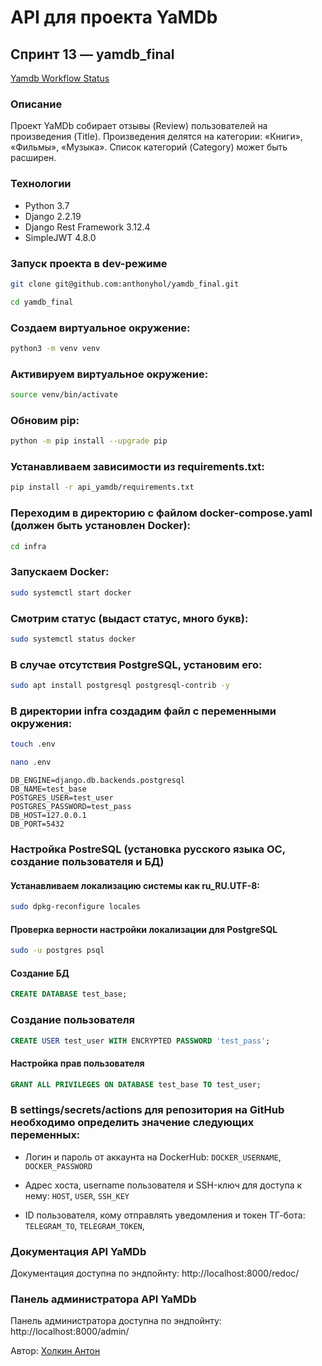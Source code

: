 # API для проекта YaMDb
## Спринт 13 — yamdb_final

[Yamdb Workflow Status](https://github.com/anthonyhol/yamdb_final/actions/workflows/yamdb_workflow.yml/badge.svg?branch=master&event=push)

### Описание
Проект YaMDb собирает отзывы (Review) пользователей на произведения (Title). Произведения делятся на категории: «Книги», «Фильмы», «Музыка». Список категорий (Category) может быть расширен.

### Технологии
- Python 3.7
- Django 2.2.19
- Django Rest Framework 3.12.4
- SimpleJWT 4.8.0

### Запуск проекта в dev-режиме
```bash
git clone git@github.com:anthonyhol/yamdb_final.git
```
```bash
cd yamdb_final
```

### Создаем виртуальное окружение:
```bash
python3 -m venv venv
```

### Активируем виртуальное окружение:
```bash
source venv/bin/activate
```
### Обновим pip:
```bash
python -m pip install --upgrade pip 
```

### Устанавливаем зависимости из requirements.txt:
```bash
pip install -r api_yamdb/requirements.txt 
```

### Переходим в директорию с файлом docker-compose.yaml (должен быть установлен Docker):
```bash
cd infra
```

### Запускаем Docker:
```bash
sudo systemctl start docker
```

### Смотрим статус (выдаст статус, много букв):
```bash
sudo systemctl status docker
```

### В случае отсутствия PostgreSQL, установим его:
```bash
sudo apt install postgresql postgresql-contrib -y
```

### В директории infra создадим файл с переменными окружения:
```bash
touch .env
```
```bash
nano .env
```
```
DB_ENGINE=django.db.backends.postgresql
DB_NAME=test_base
POSTGRES_USER=test_user
POSTGRES_PASSWORD=test_pass
DB_HOST=127.0.0.1
DB_PORT=5432
```

### Настройка PostreSQL (установка русского языка ОС, создание пользователя и БД)
#### Устанавливаем локализацию системы как ru_RU.UTF-8:
```bash
sudo dpkg-reconfigure locales 
```

#### Проверка верности настройки локализации для PostgreSQL
```bash
sudo -u postgres psql
```

#### Создание БД
```sql
CREATE DATABASE test_base;
```

### Создание пользователя
```sql
CREATE USER test_user WITH ENCRYPTED PASSWORD 'test_pass';
```

#### Настройка прав пользователя
```sql
GRANT ALL PRIVILEGES ON DATABASE test_base TO test_user;
```

### В settings/secrets/actions для репозитория на GitHub необходимо определить значение следующих переменных:
- Логин и пароль от аккаунта на DockerHub:
```DOCKER_USERNAME```, ```DOCKER_PASSWORD```

- Адрес хоста, username пользователя и SSH-ключ для доступа к нему:
```HOST```, ```USER```, ```SSH_KEY```

- ID пользователя, кому отправлять уведомления и токен ТГ-бота:
```TELEGRAM_TO```, 
```TELEGRAM_TOKEN```, 


### Документация API YaMDb 
Документация доступна по эндпойнту: http://localhost:8000/redoc/

### Панель администратора API YaMDb 
Панель администратора доступна по эндпойнту: http://localhost:8000/admin/


Автор: [Холкин Антон](https://github.com/AnthonyHol/ "Холкин Антон")